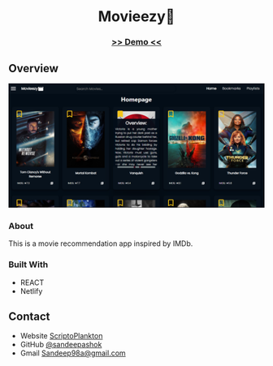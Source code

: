 <!-- Please update value in the {}  -->

<h1 align="center">Movieezy🎥</h1>

<div align="center">
  <h3>
    <a href="https://movieezy.netlify.app/">
     >> Demo <<
    </a>   
  </h3>
</div>


<!-- OVERVIEW -->

## Overview

![screenshot](capture.png)

### About

  This is a movie recommendation app inspired by IMDb. 

### Built With

<!-- This section should list any major frameworks that you built your project using. Here are a few examples.-->

- REACT
- Netlify


## Contact

- Website [ScriptoPlankton](https://sandeep.netlify.app/)
- GitHub [@sandeepashok](https://github.com/sandeepashok)
- Gmail [Sandeep98a@gmail.com](sandeep98a@gmail.com)

